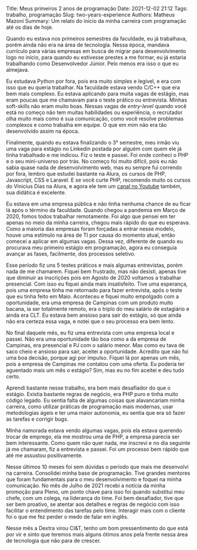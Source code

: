 Title: Meus primeiros 2 anos de programação
Date: 2021-12-02 21:12
Tags: trabalho, programação
Slug: two-years-experience
Authors: Matheus Mazoni
Summary: Um relato do início da minha carreira com programação até os dias de hoje.


Quando eu estava nos primeiros semestres da faculdade, eu já trabalhava, porém ainda não era na área de tecnologia. Nessa época, mandava currículo para várias empresas em busca de migrar para desenvolvimento logo no início, para quando eu estivesse prestes a me formar, eu já estaria trabalhando como Desenvolvedor Júnior. Pelo menos era isso o que eu almejava.

Eu estudava Python por fora, pois era muito simples e legível, e era com isso que eu queria trabalhar. Na faculdade estava vendo C/C++ que era bem mais complexo. Eu estava aplicando para muita vagas de estágio, mas eram poucas que me chamavam para o teste prático ou entrevista. Minhas soft-skills não eram muito boas. Nessas vagas de _entry-level_ quando você está no começo não tem muitas habilidades ou experiência, o recrutador olha muito mais como é sua comunicação, como você resolve problemas complexos e como trabalha em equipe. O que em mim não era tão desenvolvido assim na época.

Finalmente, quando eu estava finalizando o 3° semestre, meu irmão viu uma vaga para estágio no Linkedin postada por alguém com quem ele já tinha trabalhado e me indicou. Fiz o teste e passei. Foi onde conheci o PHP e o seu mini-universo por trás. No começo foi muito difícil, pois eu não sabia quase nada de desenvolvimento web, mas eu sempre fui correndo por fora, lembro que estudei bastante na Alura, os cursos de PHP, Javascript, CSS e Laravel. E se você curte PHP, recomendo muito os cursos do Vinicius Dias na Alura, e agora ele tem um [canal no Youtube](https://www.youtube.com/c/DiasdeDev) também, sua didática é excelente.

Eu estava em uma empresa pública e não tinha nenhuma chance de eu ficar lá após o término da faculdade. Quando chegou a pandemia em Março de 2020, fomos todos trabalhar remotamente. Foi algo que pensei em ter apenas no meio da minha carreira, chegou mais rápido do que eu esperava. Como a maioria das empresas foram forçadas a entrar nesse modelo, houve uma estímulo na área de TI por causa do momento atual, então comecei a aplicar em algumas vagas. Dessa vez, diferente de quando eu procurava meu primeiro estágio em programação, agora eu conseguia avançar as fases, facilmente, dos processos seletivo.

Esse período fiz uns 5 testes práticos e mais algumas entrevistas, porém nada de me chamarem. Fiquei bem frustrado, mas não desisti, apenas tive que diminuir as inscrições pois em Agosto de 2020 voltamos a trabalhar presencial. Com isso eu fiquei ainda mais insatisfeito. Tive uma esperança, pois uma empresa tinha me retornado para fazer entrevista, após o teste que eu tinha feito em Maio. Aconteceu e fiquei muito empolgado com a oportunidade, era uma empresa de Campinas com um produto muito bacana, ia ser totalmente remoto, era o triplo do meu salário de estagiário e ainda era CLT. Eu estava bem ansioso para sair do estágio, só que ainda não era certeza essa vaga, e notei que o seu processo era bem lento.

No final daquele mês, eu fiz uma entrevista com uma empresa local e passei. Não era uma oportunidade tão boa como a da empresa de Campinas, era presencial e PJ com o salário menor. Mas como eu tava de saco cheio e ansioso para sair, aceitei a oportunidade. Acredito que não foi uma boa decisão, porque agi por impulso. Fiquei lá por apenas um mês, pois a empresa de Campinas me contatou com uma oferta. Eu poderia ter aguentado mais um mês o estágio? Sim, mas eu no fim aceitei e deu tudo certo.

Aprendi bastante nesse trabalho, era bem mais desafiador do que o estágio. Existia bastante regras de negócio, era PHP puro e tinha muito código legado. Eu sentia falta de algumas coisas que alavancariam minha carreira, como utilizar práticas de programação mais modernas, usar metodologias ágeis e ter uma maior autonomia, eu sentia que era só fazer as tarefas e corrigir bugs.

Minha namorada estava vendo algumas vagas, pois ela estava querendo trocar de emprego, ela me mostrou uma de PHP, a empresa parecia ser bem interessante. Como quem não quer nada, me inscrevi e no dia seguinte já me chamaram, fiz a entrevista e passei. Foi um processo bem rápido que até me assustou positivamente.

Nesse últimos 10 meses foi sem dúvidas o período que mais me desenvolvi na carreira. Consolidei minha base de programação. Tive grandes mentores que foram fundamentais para o meu desenvolvimento e foquei na minha comunicação. No mês de Julho de 2021 recebi a notícia da minha promoção para Pleno, um ponto chave para isso foi quando substitui meu chefe, com um colega, na liderança do time. Foi bem desafiador, tive que ser bem proativo, se atentar aos detalhes e regras de negócio com isso facilitar o entendimento das tarefas pelo time. Interagir mais com o cliente foi o que me fez perder o medo de falar em inglês.

Nesse mês a Dextra virou CI&T, tenho um bom pressentimento do que está por vir e sinto que teremos mais alguns ótimos anos pela frente nessa área de tecnologia que não para de crescer.
